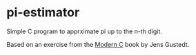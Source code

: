 # pi-estimator

Simple C program to apprximate pi up to the n-th digit.

Based on an exercise from the [Modern C](https://modernc.gforge.inria.fr/) book by Jens Gustedt.
